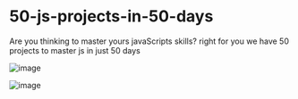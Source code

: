 <h1>50-js-projects-in-50-days</h1>

Are you thinking to master yours javaScripts skills? right for you we have 50 projects to master js in just 50 days

![image](https://github.com/web-god/50-js-projects-in-50-days/assets/132649294/2c8ae039-1419-4415-af62-141204773722)

![image](https://github.com/web-god/50-js-projects-in-50-days/assets/132649294/7b5b1810-9df8-457c-8720-ae0af92776e0)
